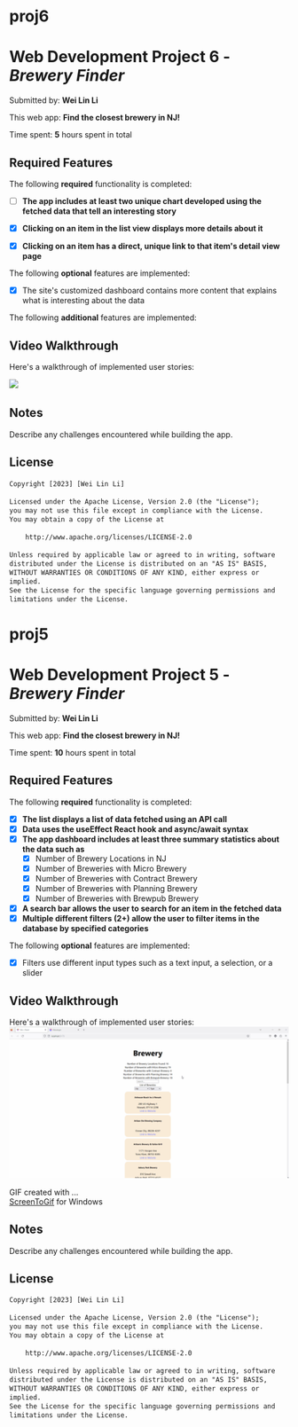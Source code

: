 # proj6

# Web Development Project 6 - *Brewery Finder*

Submitted by: **Wei Lin Li**

This web app: **Find the closest brewery in NJ!**

Time spent: **5** hours spent in total

## Required Features

The following **required** functionality is completed:

- [ ] **The app includes at least two unique chart developed using the fetched data that tell an interesting story**
- [x] **Clicking on an item in the list view displays more details about it**
- [x] **Clicking on an item has a direct, unique link to that item's detail view page**


The following **optional** features are implemented:
- [x] The site's customized dashboard contains more content that explains what is interesting about the data

The following **additional** features are implemented:

## Video Walkthrough

Here's a walkthrough of implemented user stories:

<img src='./proj6.gif'/>

## Notes

Describe any challenges encountered while building the app.

## License

    Copyright [2023] [Wei Lin Li]

    Licensed under the Apache License, Version 2.0 (the "License");
    you may not use this file except in compliance with the License.
    You may obtain a copy of the License at

        http://www.apache.org/licenses/LICENSE-2.0

    Unless required by applicable law or agreed to in writing, software
    distributed under the License is distributed on an "AS IS" BASIS,
    WITHOUT WARRANTIES OR CONDITIONS OF ANY KIND, either express or implied.
    See the License for the specific language governing permissions and
    limitations under the License.




# proj5

# Web Development Project 5 - *Brewery Finder*

Submitted by: **Wei Lin Li**

This web app: **Find the closest brewery in NJ!**

Time spent: **10** hours spent in total

## Required Features

The following **required** functionality is completed:

- [x] **The list displays a list of data fetched using an API call**
- [x] **Data uses the useEffect React hook and async/await syntax**
- [x] **The app dashboard includes at least three summary statistics about the data such as**
  - [x] Number of Brewery Locations in NJ
  - [x] Number of Breweries with Micro Brewery
  - [x] Number of Breweries with Contract Brewery
  - [x] Number of Breweries with Planning Brewery
  - [x] Number of Breweries with Brewpub Brewery
- [x] **A search bar allows the user to search for an item in the fetched data**
- [x] **Multiple different filters (2+) allow the user to filter items in the database by specified categories**

The following **optional** features are implemented:
- [x] Filters use different input types such as a text input, a selection, or a slider

## Video Walkthrough

Here's a walkthrough of implemented user stories:
<img src='./proj5.gif'/>

<!-- Replace this with whatever GIF tool you used! -->
GIF created with ...  
[ScreenToGif](https://www.screentogif.com/) for Windows


## Notes

Describe any challenges encountered while building the app.

## License

    Copyright [2023] [Wei Lin Li]

    Licensed under the Apache License, Version 2.0 (the "License");
    you may not use this file except in compliance with the License.
    You may obtain a copy of the License at

        http://www.apache.org/licenses/LICENSE-2.0

    Unless required by applicable law or agreed to in writing, software
    distributed under the License is distributed on an "AS IS" BASIS,
    WITHOUT WARRANTIES OR CONDITIONS OF ANY KIND, either express or implied.
    See the License for the specific language governing permissions and
    limitations under the License.
